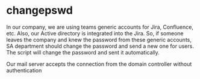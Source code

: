 # changepswd
In our company, we are using teams generic accounts for Jira, Confluence, etc. Also, our Active directory is integrated into the Jira. So, if someone leaves the company and knew the password from these generic accounts, SA department should change the password and send a new one for users. The script will change the password and sent it automatically. 

Our mail server accepts the connection from the domain controller without authentication 
